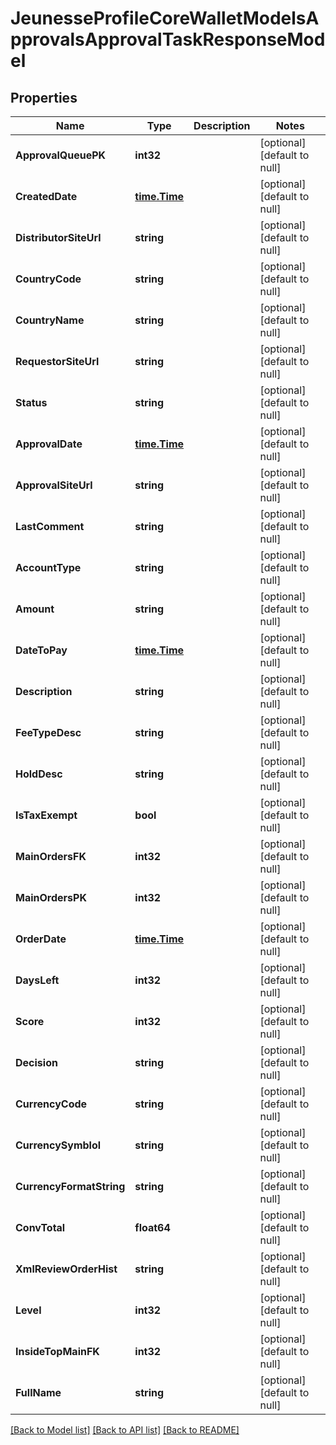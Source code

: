 # JeunesseProfileCoreWalletModelsApprovalsApprovalTaskResponseModel

## Properties
Name | Type | Description | Notes
------------ | ------------- | ------------- | -------------
**ApprovalQueuePK** | **int32** |  | [optional] [default to null]
**CreatedDate** | [**time.Time**](time.Time.md) |  | [optional] [default to null]
**DistributorSiteUrl** | **string** |  | [optional] [default to null]
**CountryCode** | **string** |  | [optional] [default to null]
**CountryName** | **string** |  | [optional] [default to null]
**RequestorSiteUrl** | **string** |  | [optional] [default to null]
**Status** | **string** |  | [optional] [default to null]
**ApprovalDate** | [**time.Time**](time.Time.md) |  | [optional] [default to null]
**ApprovalSiteUrl** | **string** |  | [optional] [default to null]
**LastComment** | **string** |  | [optional] [default to null]
**AccountType** | **string** |  | [optional] [default to null]
**Amount** | **string** |  | [optional] [default to null]
**DateToPay** | [**time.Time**](time.Time.md) |  | [optional] [default to null]
**Description** | **string** |  | [optional] [default to null]
**FeeTypeDesc** | **string** |  | [optional] [default to null]
**HoldDesc** | **string** |  | [optional] [default to null]
**IsTaxExempt** | **bool** |  | [optional] [default to null]
**MainOrdersFK** | **int32** |  | [optional] [default to null]
**MainOrdersPK** | **int32** |  | [optional] [default to null]
**OrderDate** | [**time.Time**](time.Time.md) |  | [optional] [default to null]
**DaysLeft** | **int32** |  | [optional] [default to null]
**Score** | **int32** |  | [optional] [default to null]
**Decision** | **string** |  | [optional] [default to null]
**CurrencyCode** | **string** |  | [optional] [default to null]
**CurrencySymblol** | **string** |  | [optional] [default to null]
**CurrencyFormatString** | **string** |  | [optional] [default to null]
**ConvTotal** | **float64** |  | [optional] [default to null]
**XmlReviewOrderHist** | **string** |  | [optional] [default to null]
**Level** | **int32** |  | [optional] [default to null]
**InsideTopMainFK** | **int32** |  | [optional] [default to null]
**FullName** | **string** |  | [optional] [default to null]

[[Back to Model list]](../README.md#documentation-for-models) [[Back to API list]](../README.md#documentation-for-api-endpoints) [[Back to README]](../README.md)


